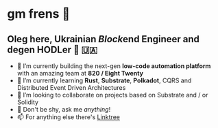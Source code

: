 # gm frens 🫡
## Oleg here, Ukrainian *Block*end Engineer and degen HODLer 🦍 🇺🇦

- 🔭 I’m currently building the next-gen **low-code automation platform** with an amazing team at **820 / Eight Twenty**
- 🌱 I’m currently learning **Rust**, **Substrate**, **Polkadot**, CQRS and Distributed Event Driven Architectures
- 👯 I’m looking to collaborate on projects based on Substrate and / or Solidity
- 💬 Don't be shy, ask me *anything*!
- 📫 For anything else there's [Linktree](https://linktr.ee/lgnk)
